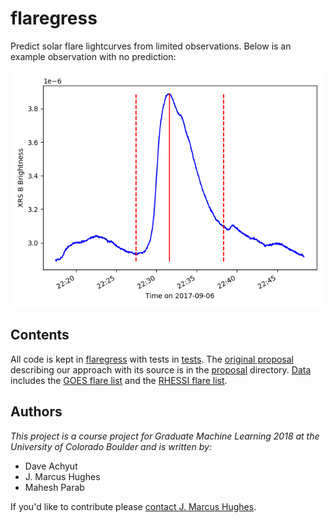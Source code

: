 # flaregress

Predict solar flare lightcurves from limited observations. Below is an example observation with no prediction:

![example flare](proposal/flare_example.png)

## Contents
All code is kept in [flaregress](flaregress) with tests in [tests](tests). 
The [original proposal](proposal/proposal.pdf) describing our approach 
with its source is in the [proposal](proposal) directory. [Data](data) 
includes the [GOES flare list](data/goes_list.csv) and the [RHESSI flare list](data/rhessi_list.csv). 

## Authors
*This project is a course project for 
Graduate Machine Learning 2018 at the University of Colorado Boulder and is written by:*

- Dave Achyut
- J. Marcus Hughes
- Mahesh Parab

If you'd like to contribute please [contact J. Marcus Hughes](email://jahu5138@colorado.edu).

